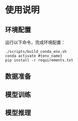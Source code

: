 # 使用说明

## 环境配置

运行以下命令，完成环境配置：

```shell
./scripts/build_conda_env.sh
conda activate #{env_name}
pip install -r requirements.txt
```

## 数据准备

## 模型训练

## 模型推理